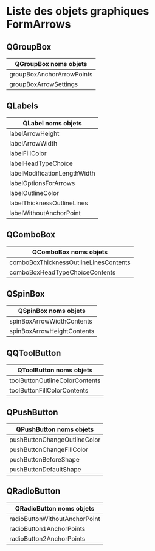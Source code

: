 # Liste des objets graphiques FormArrows

## QGroupBox

| QGroupBox noms objets        |
| ---------------------------- |
| groupBoxAnchorArrowPoints    |
| groupBoxArrowSettings        |


## QLabels
	
| QLabel noms objets           |
| ---------------------------- |
| labelArrowHeight             |
| labelArrowWidth              |
| labelFillColor               |
| labelHeadTypeChoice          |
| labelModificationLengthWidth |
| labelOptionsForArrows        |
| labelOutlineColor            |
| labelThicknessOutlineLines   |
| labelWithoutAnchorPoint      |


## QComboBox

| QComboBox noms objets                   |
| --------------------------------------- |
| comboBoxThicknessOutlineLinesContents   |
| comboBoxHeadTypeChoiceContents          |


## QSpinBox

| QSpinBox noms objets        |
| --------------------------- |
| spinBoxArrowWidthContents   |
| spinBoxArrowHeightContents  |


## QQToolButton

| QToolButton noms objets         |
| ------------------------------- |
| toolButtonOutlineColorContents  |
| toolButtonFillColorContents     |


## QPushButton

| QPushButton noms objets        |
| ------------------------------ |
| pushButtonChangeOutlineColor   |
| pushButtonChangeFillColor      |
| pushButtonBeforeShape          |
| pushButtonDefaultShape         |


## QRadioButton

| QRadioButton noms objets        |
| ------------------------------- |
| radioButtonWithoutAnchorPoint   |
| radioButton1AnchorPoints        |
| radioButton2AnchorPoints        |



